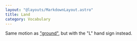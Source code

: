 ```yaml
---
layout: "@layouts/MarkdownLayout.astro"
title: Land
category: Vocabulary
---
```


Same motion as ["ground"](./ground),
but with the "L" hand sign instead.
